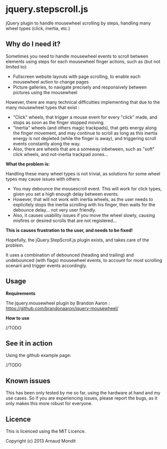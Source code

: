 jquery.stepscroll.js
====================

jQuery plugin to handle mousewheel scrolling by steps, handling many wheel types (click, inertia, etc.)

Why do I need it?
-----------------

Sometimes you need to handle mousewheel events to scroll between elements using steps for each mousewheel finger actions, such as (but not limited to):

- Fullscreen website layouts with page scrolling, to enable each mousewheel action to change pages
- Picture galleries, to navigate precisely and responsively between pictures using the mousewheel

However, there are many technical difficulties implementing that due to the many mousewheel types that exist :

- "Click" wheels, that trigger a mouse event for every "click" made, and stops as soon as the finger stopped moving.
- "Inertia" wheels (and others magic trackpads), that gets energy along the finger movement, and may continue to scroll as long as this inertia energy is not depleted (while the finger is away), and triggering scroll events constantly along the way.
- Also, there are wheels that are a someway inbetween, such as "soft" click wheels, and not-inertia trackpad zones...

**What the problem is:**

Handling these many wheel types is not trivial, as solutions for some wheel types may cause issues with others:
- You may debounce the mousescroll event. This will work for click types, given you set a high enough delay between events.
- However, that will not work with inertia wheels, as the user needs to explicitely stops the inertia scrolling with his finger, then waits for the debounce delay... not very user friendly.
- Also, it causes usability issues if you move the wheel slowly, causing misfires or desired scrolls that are not registered...

**This is causes frustration to the user, and needs to be fixed!**

Hopefully, the jQuery.StepScroll.js plugin exists, and takes care of the problem.

It uses a combination of debounced (heading and trailing) and undebounced (with flags) mousewheel events, to account for most scrolling scenarii and trigger events accordingly.

Usage
-----

**Requirements**

The jquery.mousewheel plugin by Brandon Aaron :
https://github.com/brandonaaron/jquery-mousewheel/

**How to use**

//TODO

See it in action
----------------

Using the github example page:

//TODO

Known issues
------------

This has been only tested by me so far, using the hardware at hand and my use cases. So if you are experiencing issues, please report the bugs, as it only makes this more robust for everyone.

Licence
-------

This is licenced using the MIT Licence.

Copyright (c) 2013 Arnaud Mondit

